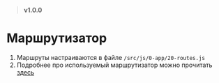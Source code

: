 > **v1.0.0**

# Маршрутизатор
1. Маршруты настраиваются в файле `/src/js/0-app/20-routes.js`
2. Подробнее про используемый маршрутизатор можно прочитать [здесь](https://github.com/krasimir/navigo)